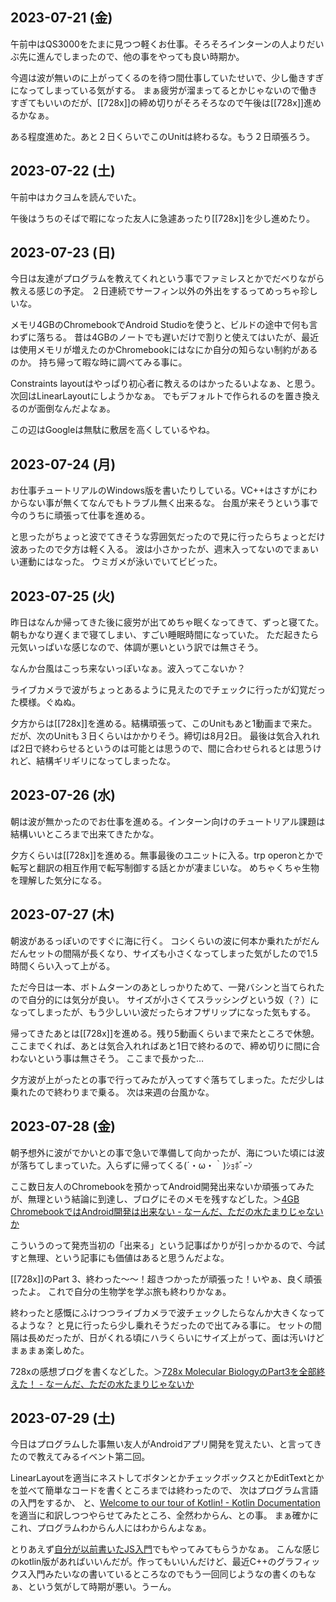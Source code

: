 ## 2023-07-21 (金)

午前中はQS3000をたまに見つつ軽くお仕事。そろそろインターンの人よりだいぶ先に進んでしまったので、他の事をやっても良い時期か。

今週は波が無いのに上がってくるのを待つ間仕事していたせいで、少し働きすぎになってしまっている気がする。
まぁ疲労が溜まってるとかじゃないので働きすぎてもいいのだが、[[728x]]の締め切りがそろそろなので午後は[[728x]]進めるかなぁ。

ある程度進めた。あと２日くらいでこのUnitは終わるな。もう２日頑張ろう。

## 2023-07-22 (土)

午前中はカクヨムを読んでいた。

午後はうちのそばで暇になった友人に急遽あったり[[728x]]を少し進めたり。

## 2023-07-23 (日)

今日は友達がプログラムを教えてくれという事でファミレスとかでだべりながら教える感じの予定。
２日連続でサーフィン以外の外出をするってめっちゃ珍しいな。

メモリ4GBのChromebookでAndroid Studioを使うと、ビルドの途中で何も言わずに落ちる。
昔は4GBのノートでも遅いだけで割りと使えてはいたが、最近は使用メモリが増えたのかChromebookにはなにか自分の知らない制約があるのか。
持ち帰って暇な時に調べてみる事に。

Constraints layoutはやっぱり初心者に教えるのはかったるいよなぁ、と思う。次回はLinearLayoutにしようかなぁ。
でもデフォルトで作られるのを置き換えるのが面倒なんだよなぁ。

この辺はGoogleは無駄に敷居を高くしているやね。

## 2023-07-24 (月)

お仕事チュートリアルのWindows版を書いたりしている。VC++はさすがにわからない事が無くてなんでもトラブル無く出来るな。
台風が来そうという事で今のうちに頑張って仕事を進める。

と思ったがちょっと波でてきそうな雰囲気だったので見に行ったらちょっとだけ波あったので夕方は軽く入る。
波は小さかったが、週末入ってないのでまぁいい運動にはなった。
ウミガメが泳いでいてビビった。

## 2023-07-25 (火)

昨日はなんか帰ってきた後に疲労が出てめちゃ眠くなってきて、ずっと寝てた。朝もかなり遅くまで寝てしまい、すごい睡眠時間になっていた。
ただ起きたら元気いっぱいな感じなので、体調が悪いという訳では無さそう。

なんか台風はこっち来ないっぽいなぁ。波入ってこないか？

ライブカメラで波がちょっとあるように見えたのでチェックに行ったが幻覚だった模様。ぐぬぬ。

夕方からは[[728x]]を進める。結構頑張って、このUnitもあと1動画まで来た。
だが、次のUnitも３日くらいはかかりそう。締切は8月2日。
最後は気合入れれば2日で終わらせるというのは可能とは思うので、間に合わせられるとは思うけれど、結構ギリギリになってしまったな。

## 2023-07-26 (水)

朝は波が無かったのでお仕事を進める。インターン向けのチュートリアル課題は結構いいところまで出来てきたかな。

夕方くらいは[[728x]]を進める。無事最後のユニットに入る。trp operonとかで転写と翻訳の相互作用で転写制御する話とかが凄まじいな。
めちゃくちゃ生物を理解した気分になる。

## 2023-07-27 (木)

朝波があるっぽいのですぐに海に行く。
コシくらいの波に何本か乗れたがだんだんセットの間隔が長くなり、サイズも小さくなってしまった気がしたので1.5時間くらい入って上がる。

ただ今日は一本、ボトムターンのあとしっかりためて、一発バシンと当てられたので自分的には気分が良い。
サイズが小さくてスラッシングという奴（？）になってしまったが、もう少しいい波だったらオフザリップになった気もする。

帰ってきたあとは[[728x]]を進める。残り5動画くらいまで来たところで休憩。
ここまでくれば、あとは気合入れればあと1日で終わるので、締め切りに間に合わないという事は無さそう。
ここまで長かった…

夕方波が上がったとの事で行ってみたが入ってすぐ落ちてしまった。ただ少しは乗れたので終わりまで乗る。
次は来週の台風かな。

## 2023-07-28 (金)

朝予想外に波がでかいとの事で急いで準備して向かったが、海についた頃には波が落ちてしまっていた。入らずに帰ってくる(´・ω・｀)ｼｮﾎﾞｰﾝ

ここ数日友人のChromebookを預かってAndroid開発出来ないか頑張ってみたが、無理という結論に到達し、ブログにそのメモを残すなどした。＞[4GB ChromebookではAndroid開発は出来ない - なーんだ、ただの水たまりじゃないか](https://karino2.github.io/2023/07/28/lowend_chromebook_androiddev_difficulty.html)

こういうのって発売当初の「出来る」という記事ばかりが引っかかるので、今試すと無理、という記事にも価値はあると思うんだよな。

[[728x]]のPart 3、終わった〜〜！超きつかったが頑張った！いやぁ、良く頑張ったよ。
これで自分の生物学を学ぶ旅も終わりかなぁ。

終わったと感慨にふけつつライブカメラで波チェックしたらなんか大きくなってるような？
と見に行ったら少し乗れそうだったので出てみる事に。
セットの間隔は長めだったが、日がくれる頃にハラくらいにサイズ上がって、面は汚いけどまぁまぁ楽しめた。

728xの感想ブログを書くなどした。＞[728x Molecular BiologyのPart3を全部終えた！ - なーんだ、ただの水たまりじゃないか](https://karino2.github.io/2023/07/28/728x_part3_complete.html)

## 2023-07-29 (土)

今日はプログラムした事無い友人がAndroidアプリ開発を覚えたい、と言ってきたので教えてみるイベント第二回。

LinearLayoutを適当にネストしてボタンとかチェックボックスとかEditTextとかを並べて簡単なコードを書くところまでは終わったので、
次はプログラム言語の入門をするか、
と、[Welcome to our tour of Kotlin! - Kotlin Documentation](https://kotlinlang.org/docs/kotlin-tour-welcome.html)を適当に和訳しつつやらせてみたところ、全然わからん、との事。
まぁ確かにこれ、プログラムわからん人にはわからんよなぁ。

とりあえず[自分が以前書いたJS入門](https://karino2.github.io/js-introduction/)でもやってみてもらうかなぁ。
こんな感じのkotlin版があればいいんだが。作ってもいいんだけど、最近C++のグラフィックス入門みたいなの書いているところなのでもう一回同じようなの書くのもなぁ、という気がして時期が悪い。うーん。